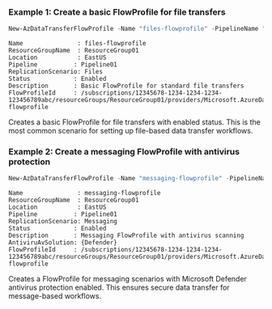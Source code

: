 ### Example 1: Create a basic FlowProfile for file transfers
```powershell
New-AzDataTransferFlowProfile -Name "files-flowprofile" -PipelineName "Pipeline01" -ResourceGroupName "ResourceGroup01" -Location "EastUS" -ReplicationScenario "Files" -Status "Enabled" -Description "Basic FlowProfile for standard file transfers"
```

```output
Name               : files-flowprofile
ResourceGroupName  : ResourceGroup01
Location           : EastUS
Pipeline          : Pipeline01
ReplicationScenario: Files
Status            : Enabled
Description       : Basic FlowProfile for standard file transfers
FlowProfileId     : /subscriptions/12345678-1234-1234-1234-123456789abc/resourceGroups/ResourceGroup01/providers/Microsoft.AzureDataTransfer/pipelines/Pipeline01/flowProfiles/files-flowprofile
```

Creates a basic FlowProfile for file transfers with enabled status. This is the most common scenario for setting up file-based data transfer workflows.

### Example 2: Create a messaging FlowProfile with antivirus protection
```powershell
New-AzDataTransferFlowProfile -Name "messaging-flowprofile" -PipelineName "Pipeline01" -ResourceGroupName "ResourceGroup01" -Location "EastUS" -ReplicationScenario "Messaging" -Status "Enabled" -Description "Messaging FlowProfile with antivirus scanning" -AntivirusAvSolution @("Defender")
```

```output
Name               : messaging-flowprofile
ResourceGroupName  : ResourceGroup01
Location           : EastUS
Pipeline          : Pipeline01
ReplicationScenario: Messaging
Status            : Enabled
Description       : Messaging FlowProfile with antivirus scanning
AntiviruAvSolution: {Defender}
FlowProfileId     : /subscriptions/12345678-1234-1234-1234-123456789abc/resourceGroups/ResourceGroup01/providers/Microsoft.AzureDataTransfer/pipelines/Pipeline01/flowProfiles/messaging-flowprofile
```

Creates a FlowProfile for messaging scenarios with Microsoft Defender antivirus protection enabled. This ensures secure data transfer for message-based workflows.
